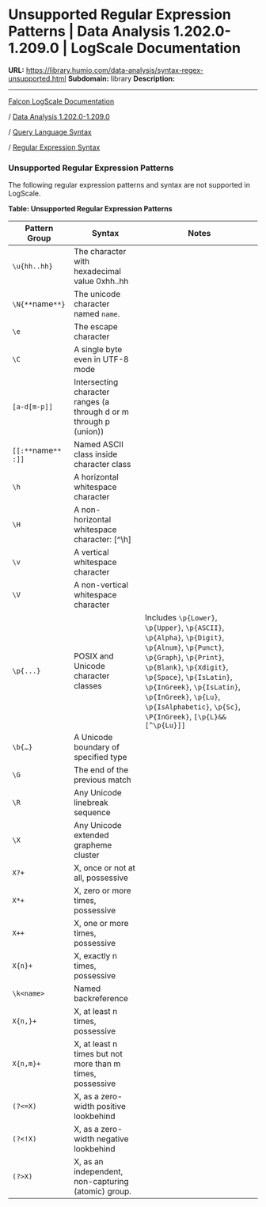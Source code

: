 # Unsupported Regular Expression Patterns | Data Analysis 1.202.0-1.209.0 | LogScale Documentation

**URL:** https://library.humio.com/data-analysis/syntax-regex-unsupported.html
**Subdomain:** library
**Description:** 

---

[Falcon LogScale Documentation](https://library.humio.com)

/ [Data Analysis 1.202.0-1.209.0](data-analysis-docs.html)

/ [Query Language Syntax](syntax.html)

/ [Regular Expression Syntax](syntax-regex.html)

### Unsupported Regular Expression Patterns

The following regular expression patterns and syntax are not supported in LogScale. 

**Table: Unsupported Regular Expression Patterns**

Pattern Group |  Syntax |  Notes   
---|---|---  
`\u{hh..hh}` |  The character with hexadecimal value 0xhh..hh |   
`\N{**`name`**}` |  The unicode character named `name`. |   
`\e` |  The escape character |   
`\C` |  A single byte even in UTF-8 mode |   
`[a-d[m-p]]` |  Intersecting character ranges (a through d or m through p (union)) |   
`[[:**`name`** :]]` |  Named ASCII class inside character class |   
`\h` |  A horizontal whitespace character |   
`\H` |  A non-horizontal whitespace character: [^\h] |   
`\v` |  A vertical whitespace character |   
`\V` |  A non-vertical whitespace character |   
`\p{...}` |  POSIX and Unicode character classes |  Includes `\p{Lower}`, `\p{Upper}`, `\p{ASCII}`, `\p{Alpha}`, `\p{Digit}`, `\p{Alnum}`, `\p{Punct}`, `\p{Graph}`, `\p{Print}`, `\p{Blank}`, `\p{Xdigit}`, `\p{Space}`, `\p{IsLatin}`, `\p{InGreek}`, `\p{IsLatin}`, `\p{InGreek}`, `\p{Lu}`, `\p{IsAlphabetic}`, `\p{Sc}`, `\P{InGreek}`, `[\p{L}&&[^\p{Lu}]]`  
`\b{…}` |  A Unicode boundary of specified type |   
`\G` |  The end of the previous match |   
`\R` |  Any Unicode linebreak sequence |   
`\X` |  Any Unicode extended grapheme cluster |   
`X?+` |  X, once or not at all, possessive |   
`X*+` |  X, zero or more times, possessive |   
`X++` |  X, one or more times, possessive |   
`X{n}+` |  X, exactly n times, possessive |   
`\k<name>` |  Named backreference |   
`X{n,}+` |  X, at least n times, possessive |   
`X{n,m}+` |  X, at least n times but not more than m times, possessive |   
`(?<=X)` |  X, as a zero-width positive lookbehind |   
`(?<!X)` |  X, as a zero-width negative lookbehind |   
`(?>X)` |  X, as an independent, non-capturing (atomic) group. |
